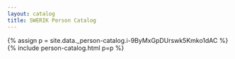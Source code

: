 ```yaml
---
layout: catalog
title: SWERIK Person Catalog
---
```

{% assign p = site.data._person-catalog.i-9ByMxGpDUrswk5Kmko1dAC %}
{% include person-catalog.html p=p %}

